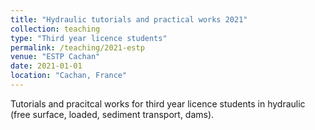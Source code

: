```yaml
---
title: "Hydraulic tutorials and practical works 2021"
collection: teaching
type: "Third year licence students"
permalink: /teaching/2021-estp
venue: "ESTP Cachan"
date: 2021-01-01
location: "Cachan, France"
---
```


Tutorials and pracitcal works for third year licence students in hydraulic (free surface, loaded, sediment transport, dams).
